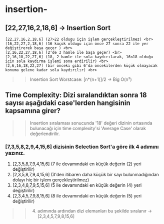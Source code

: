 # insertion-
## [22,27,16,2,18,6] -> Insertion Sort <br>
```
[22,27,16,2,18,6] (27>22 oldugu için işlem gerçekleştirilmez) <br>
[16,22,27,2,18,6] (16 küçük oldugu için önce 27 sonra 22 ile yer değiştirerek başa geçer ) <br>
[2,16,22,27,18,6] (2'de 3 hamle ile başa geçer) <br>
[2,16,18,22,27,6] (18, 2 hamle ile sola kaydırılarak, 16<18 olduğu için sola kaydırma işlemi sona erdirilir) <br>
[2,6,16,18,22,27] (bir önceki gibi 6'da öncekilerden küçük olmayacak konuma gelene kadar sola kaydırılır) <br>
```
>> Insertion Sort Worstcase: [n*(n+1)]/2 -> Big O(n²)

## Time Complexity: Dizi sıralandıktan sonra 18 sayısı aşağıdaki case'lerden hangisinin kapsamına girer? <br>

>> Insertion sıralaması sonucunda '18' değeri dizinin ortasında bulunacağı için time complexity'si 'Average Case' olarak değerlendirilir. <br>

### [7,3,5,8,2,9,4,15,6] dizisinin Selection Sort'a göre ilk 4 adımını yazınız.

1. [2,3,5,8,7,9,4,15,6] (7 ile devamındaki en küçük değerin (2) yeri değiştirilir) <br>
2. [2,3,5,8,7,9,4,15,6] (3'den itibaren daha küçük bir sayı bulunmadığından dolayı hiç bir işlem gerçekleştirilmez) <br>
3. [2,3,4,8,7,9,5,15,6] (5 ile devamındaki en küçük değerin (4) yeri değiştirilir) <br>
4. [2,3,4,5,7,9,8,15,6] (8 ile devamındaki en küçük değerin (5) yeri değiştirilir) <br>
>> 4. adımında ardından dizi elemanları bu şekilde sıralanır -> [2,3,4,5,7,9,8,15,6]
